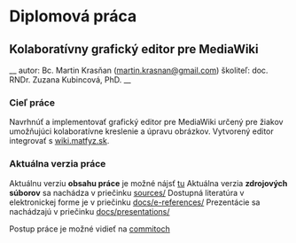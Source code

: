 # Diplomová práca

## Kolaboratívny grafický editor pre MediaWiki

__
autor: 		Bc. Martin Krasňan ([martin.krasnan@gmail.com](mailto:martin.krasnan@gmail.com))
školiteľ: 	doc. RNDr. Zuzana Kubincová, PhD.
__

### Cieľ práce

Navrhnúť a implementovať grafický editor pre MediaWiki 
určený pre žiakov umožňujúci kolaboratívne kreslenie a úpravu obrázkov. 
Vytvorený editor integrovať s [wiki.matfyz.sk](http://wiki.matfyz.sk).

### Aktuálna verzia práce

Aktuálnu verziu __obsahu práce__ je možné nájsť [tu](/blob/master/docs/text/main.pdf)
Aktuálna verzia __zdrojových súborov__ sa nachádza v priečinku [sources/](/tree/master/sources)
Dostupná literatúra v elektronickej forme je v priečinku [docs/e-references/](/tree/master/docs/e-references)
Prezentácie sa nachádzajú v priečinku [docs/presentations/](/tree/master/docs/presentations)

Postup práce je možné vidieť na [commitoch](/commits/master)